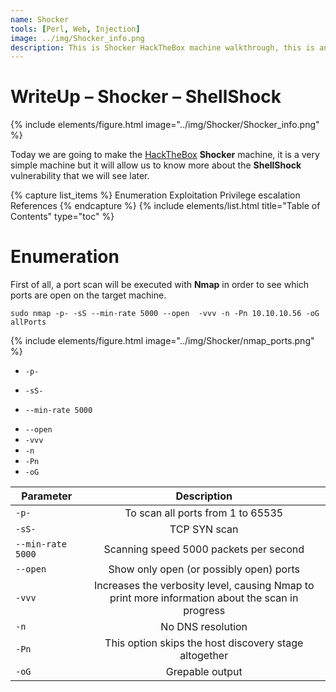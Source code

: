 ```yaml
---
name: Shocker
tools: [Perl, Web, Injection]
image: ../img/Shocker_info.png
description: This is Shocker HackTheBox machine walkthrough, this is an easy difficulty linux machine with ip 10.10.10.56.
---
```


# WriteUp – Shocker – ShellShock

{% include elements/figure.html image="../img/Shocker/Shocker_info.png" %}

Today we are going to make the [HackTheBox](https://www.hackthebox.eu/) 
**Shocker** machine, it is a very simple machine but it will allow us 
to know more about the **ShellShock** vulnerability that we will see later.

{% capture list_items %}
Enumeration
Exploitation
Privilege escalation
References
{% endcapture %}
{% include elements/list.html title="Table of Contents" type="toc" %}

# Enumeration

First of all, a port scan will be executed with **Nmap** in order to see which 
ports are open on the target machine.

```
sudo nmap -p- -sS --min-rate 5000 --open  -vvv -n -Pn 10.10.10.56 -oG allPorts
```
{% include elements/figure.html image="../img/Shocker/nmap_ports.png" %}

* `-p-`
- `-sS-`
+ `--min-rate 5000`
- `--open`
- `-vvv`
- `-n`
- `-Pn`
- `-oG`

| Parameter          | Description
| -------------------|:-------------:|
| `-p-`              | To scan all ports from 1 to 65535 |
| `-sS-`             | TCP SYN scan      |
| `--min-rate 5000`  | Scanning speed 5000 packets per second    |
| `--open`           | Show only open (or possibly open) ports    |
| `-vvv`             | Increases the verbosity level, causing Nmap to print more information about the scan in progress  |
| `-n`               | No DNS resolution    |
| `-Pn`              | This option skips the host discovery stage altogether    |
| `-oG`              | Grepable output    |

